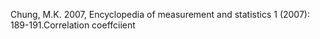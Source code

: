 Chung, M.K. 2007, Encyclopedia of measurement and statistics 1 (2007): 189-191.Correlation coeffciient 
